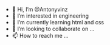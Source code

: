 - 👋 Hi, I’m @Antonyvinz
- 👀 I’m interested in engineering
- 🌱 I’m currently learning html and css
- 💞️ I’m looking to collaborate on ...
- 📫 How to reach me ...

<!---
Antonyvinz/Antonyvinz is a ✨ special ✨ repository because its `README.md` (this file) appears on your GitHub profile.
You can click the Preview link to take a look at your changes.
--->
